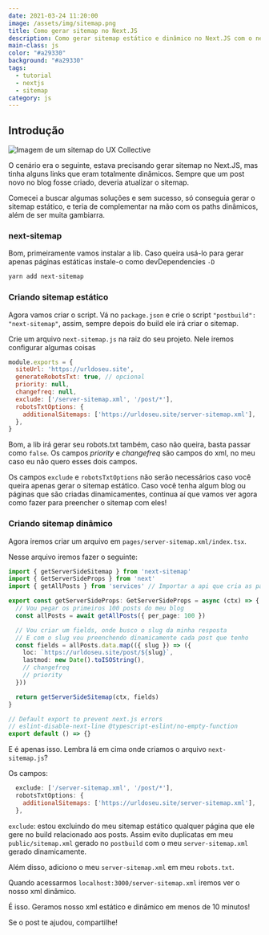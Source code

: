 ```yaml
---
date: 2021-03-24 11:20:00
image: /assets/img/sitemap.png
title: Como gerar sitemap no Next.JS
description: Como gerar sitemap estático e dinâmico no Next.JS com o next-sitemap
main-class: js
color: "#a29330"
background: "#a29330"
tags:
  - tutorial
  - nextjs
  - sitemap
category: js
---
```


## Introdução

![Imagem de um sitemap do UX Collective](/assets/img/sitemap.png)

O cenário era o seguinte, estava precisando gerar sitemap no Next.JS, mas tinha alguns links que eram totalmente dinâmicos. Sempre que um post novo no blog fosse criado, deveria atualizar o sitemap.

Comecei a buscar algumas soluções e sem sucesso, só conseguia gerar o sitemap estático, e teria de complementar na mão com os paths dinâmicos, além de ser muita gambiarra.

### next-sitemap

Bom, primeiramente vamos instalar a lib. Caso queira usá-lo para gerar apenas páginas estáticas instale-o como devDependencies `-D`

```bash
yarn add next-sitemap
```

### Criando sitemap estático

Agora vamos criar o script. Vá no `package.json` e crie o script `"postbuild": "next-sitemap"`, assim, sempre depois do build ele irá criar o sitemap.

Crie um arquivo `next-sitemap.js` na raiz do seu projeto.
Nele iremos configurar algumas coisas

```js
module.exports = {
  siteUrl: 'https://urldoseu.site',
  generateRobotsTxt: true, // opcional
  priority: null,
  changefreq: null,
  exclude: ['/server-sitemap.xml', '/post/*'],
  robotsTxtOptions: {
    additionalSitemaps: ['https://urldoseu.site/server-sitemap.xml'],
  },
}
```

Bom, a lib irá gerar seu robots.txt também, caso não queira, basta passar como `false`. Os campos *priority* e *changefreq* são campos do xml, no meu caso eu não quero esses dois campos.

Os campos `exclude` e `robotsTxtOptions` não serão necessários caso você queira apenas gerar o sitemap estático.
Caso você tenha algum blog ou páginas que são criadas dinamicamentes, continua aí que vamos ver agora como fazer para preencher o sitemap com eles!

### Criando sitemap dinâmico

Agora iremos criar um arquivo em `pages/server-sitemap.xml/index.tsx`.

Nesse arquivo iremos fazer o seguinte:

```ts
import { getServerSideSitemap } from 'next-sitemap'
import { GetServerSideProps } from 'next'
import { getAllPosts } from 'services' // Importar a api que cria as páginas dinamicas. Method to source urls from cms

export const getServerSideProps: GetServerSideProps = async (ctx) => {
  // Vou pegar os primeiros 100 posts do meu blog
  const allPosts = await getAllPosts({ per_page: 100 })

  // Vou criar um fields, onde busco o slug da minha resposta
  // E com o slug vou preenchendo dinamicamente cada post que tenho
  const fields = allPosts.data.map(({ slug }) => ({
    loc: `https://urldoseu.site/post/${slug}`,
    lastmod: new Date().toISOString(),
    // changefreq
    // priority
  }))

  return getServerSideSitemap(ctx, fields)
}

// Default export to prevent next.js errors
// eslint-disable-next-line @typescript-eslint/no-empty-function
export default () => {}
```

E é apenas isso.
Lembra lá em cima onde criamos o arquivo `next-sitemap.js`?

Os campos:
```js
  exclude: ['/server-sitemap.xml', '/post/*'],
  robotsTxtOptions: {
    additionalSitemaps: ['https://urldoseu.site/server-sitemap.xml'],
  },
```
`exclude`: estou excluindo do meu sitemap estático qualquer página que ele gere no build relacionado aos posts. Assim evito duplicatas em meu `public/sitemap.xml` gerado no `postbuild` com o meu `server-sitemap.xml` gerado dinamicamente.

Além disso, adiciono o meu `server-sitemap.xml` em meu `robots.txt`.

Quando acessarmos `localhost:3000/server-sitemap.xml` iremos ver o nosso xml dinâmico.

É isso. Geramos nosso xml estático e dinâmico em menos de 10 minutos!

Se o post te ajudou, compartilhe!
